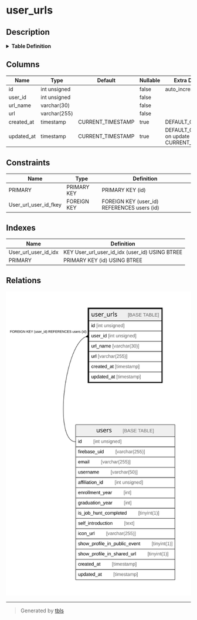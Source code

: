 # user_urls

## Description

<details>
<summary><strong>Table Definition</strong></summary>

```sql
CREATE TABLE `user_urls` (
  `id` int unsigned NOT NULL AUTO_INCREMENT,
  `user_id` int unsigned NOT NULL,
  `url_name` varchar(30) COLLATE utf8mb4_general_ci NOT NULL,
  `url` varchar(255) COLLATE utf8mb4_general_ci NOT NULL,
  `created_at` timestamp NULL DEFAULT CURRENT_TIMESTAMP,
  `updated_at` timestamp NULL DEFAULT CURRENT_TIMESTAMP ON UPDATE CURRENT_TIMESTAMP,
  PRIMARY KEY (`id`),
  KEY `User_url_user_id_idx` (`user_id`),
  CONSTRAINT `User_url_user_id_fkey` FOREIGN KEY (`user_id`) REFERENCES `users` (`id`) ON DELETE RESTRICT ON UPDATE CASCADE
) ENGINE=InnoDB DEFAULT CHARSET=utf8mb4 COLLATE=utf8mb4_general_ci
```

</details>

## Columns

| Name | Type | Default | Nullable | Extra Definition | Children | Parents | Comment |
| ---- | ---- | ------- | -------- | ---------------- | -------- | ------- | ------- |
| id | int unsigned |  | false | auto_increment |  |  |  |
| user_id | int unsigned |  | false |  |  | [users](users.md) |  |
| url_name | varchar(30) |  | false |  |  |  |  |
| url | varchar(255) |  | false |  |  |  |  |
| created_at | timestamp | CURRENT_TIMESTAMP | true | DEFAULT_GENERATED |  |  |  |
| updated_at | timestamp | CURRENT_TIMESTAMP | true | DEFAULT_GENERATED on update CURRENT_TIMESTAMP |  |  |  |

## Constraints

| Name | Type | Definition |
| ---- | ---- | ---------- |
| PRIMARY | PRIMARY KEY | PRIMARY KEY (id) |
| User_url_user_id_fkey | FOREIGN KEY | FOREIGN KEY (user_id) REFERENCES users (id) |

## Indexes

| Name | Definition |
| ---- | ---------- |
| User_url_user_id_idx | KEY User_url_user_id_idx (user_id) USING BTREE |
| PRIMARY | PRIMARY KEY (id) USING BTREE |

## Relations

![er](user_urls.svg)

---

> Generated by [tbls](https://github.com/k1LoW/tbls)
